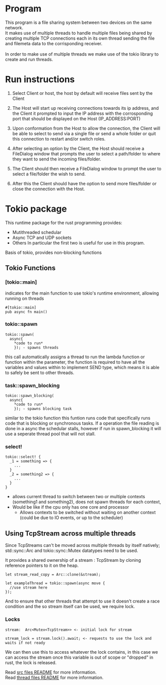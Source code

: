 <!-- ## ./src/main.rs
  Runs either host or client selected by user

## ./src/host.rs
  The running "server" of the first device,
  accepts all network addresses for now

## ./src/client.rs
  Connects to the server of the first device,
  connects via TCP IPv4 ip address -->

# Program
This program is a file sharing system between two devices on the same network. <br />
It makes use of multiple threads to handle multiple files being shared by creating multiple TCP connections each in its own thread sending the file and filemeta data to the corrisponding receiver.
<br /><br />
In order to make use of multiple threads we make use of the tokio library to create and run threads.

# Run instructions
1. Select Client or host, the host by default will receive files sent by the Client

2. The Host will start up receiving connections towards its ip address, and the Client it prompted to input the IP address with the corrosponding port that should be displayed on the Host (IP_ADDRESS:PORT)

3. Upon conformation from the Host to allow the connection, the Client will be able to select to send via a single file or send a whole folder or quit this connection to restart and/or switch roles. 

4. After selecting an option by the Client, the Host should receive a FileDialog window that prompts the user to select a path/folder to where they want to send the incoming files/folder.

5. The Client should then receive a FileDialog window to prompt the user to select a file/folder the wish to send.

6. After this the Client should have the option to send more files/folder or close the connection with the Host.

# Tokio package
This runtime package for the rust programming provides:
  - Mutithreaded schedular
  - Async TCP and UDP sockets
  - Others
In particular the first two is useful for use in this program.

Basis of tokio, provides non-blocking functions

## Tokio Functions

### [tokio::main]
indicates for the main function to use tokio's runtime environment, allowing running on threads
```
#[tokio::main]
pub async fn main()
```

### tokio::spawn
```
tokio::spawn(
  async{
    *code to run*
    }); - spawns threads
```
this call automatically assigns a thread to run the lambda function or function within the parameter,
the function is required to have all the variables and values within to implement SEND type, which means it is able to safely be sent to other threads.

### task::spawn_blocking
```
tokio::spawn_blocking(
  async{
    *code to run*
    }); - spawns blocking task
```
similar to the tokio function this funtion runs code that specifically runs code that is blocking or synchronous tasks.
If a operation the file reading is done in a async the schedular stalls, however if run in spawn_blocking it will use a seperate thread pool that will not stall.


### select!
```
tokio::select! {
  _1 = something => {
    ...
  }
  _2 = something2 => {
    ...
  }
}
```
- allows current thread to switch between two or multiple contexts (something1 and something2), does not spawn threads for each context, 
- Would be like if the cpu only has one core and processor
  - Allows contexts to be switched without waiting on another context (could be due to IO events, or up to the scheduler)


## Using TcpStream across multiple threads
Since TcpStreams can't be moved across multiple threads by itself natively; std::sync::Arc and tokio::sync::Mutex datatypes need to be used.

It provides a shared ownership of a stream : TcpStream by cloning reference pointers to it on the heap.
```
let stream_read_copy = Arc::clone(&stream);

let exampleThread = tokio::spawn(async move {
  //use stream here
});
```

And to ensure that other threads that attempt to use it doesn't create a race condition and the so stream itself can be used, we require lock.

### Locks
```
stream:  Arc<Mutex<TcpStream>> <- initial lock for stream

stream_lock = stream.lock().await; <- requests to use the lock and waits if not ready
```
We can then use this to access whatever the lock contains, in this case we can access the stream once this variable is out of scope or "dropped" in rust, the lock is released.

Read [src files README](./src/) for more information.
<br />
Read [thread files README](./src/thread/) for more information.
